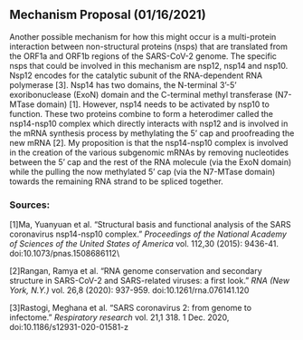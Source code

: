## Mechanism Proposal (01/16/2021)
Another possible mechanism for how this might occur is a multi-protein interaction between non-structural proteins (nsps) that are translated from the ORF1a and ORF1b regions of the SARS-CoV-2 genome. The specific nsps that could be involved in this mechanism are nsp12, nsp14 and nsp10. Nsp12 encodes for the catalytic subunit of the RNA-dependent RNA polymerase [3]. Nsp14 has two domains, the N-terminal 3’-5’ exoribonuclease (ExoN) domain and the C-terminal methyl transferase (N7-MTase domain) [1]. However, nsp14 needs to be activated by nsp10 to function. These two proteins combine to form a heterodimer called the nsp14-nsp10 complex which directly interacts with nsp12 and is involved in the mRNA synthesis process by methylating the 5’ cap and proofreading the new mRNA [2]. My proposition is that the nsp14-nsp10 complex is involved in the creation of the various subgenomic mRNAs by removing nucleotides between the 5’ cap and the rest of the RNA molecule (via the ExoN domain) while the pulling the now methylated 5’ cap (via the N7-MTase domain) towards the remaining RNA strand to be spliced together.

### Sources:
[1]Ma, Yuanyuan et al. “Structural basis and functional analysis of the SARS coronavirus nsp14-nsp10 complex.” *Proceedings of the National Academy of Sciences of the United States of America* vol. 112,30 (2015): 9436-41. doi:10.1073/pnas.1508686112\

[2]Rangan, Ramya et al. “RNA genome conservation and secondary structure in SARS-CoV-2 and SARS-related viruses: a first look.” *RNA (New York, N.Y.)* vol. 26,8 (2020): 937-959. doi:10.1261/rna.076141.120

[3]Rastogi, Meghana et al. “SARS coronavirus 2: from genome to infectome.” *Respiratory research* vol. 21,1 318. 1 Dec. 2020, doi:10.1186/s12931-020-01581-z
